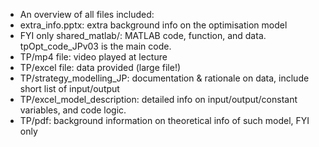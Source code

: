 - An overview of all files included:
- extra_info.pptx: extra background info on the optimisation model
- FYI only shared_matlab/: MATLAB code, function, and data. tpOpt_code_JPv03 is the main code.
- TP/mp4 file: video played at lecture
- TP/excel file: data provided (large file!)
- TP/strategy_modelling_JP: documentation & rationale on data, include short list of input/output
- TP/excel_model_description: detailed info on input/output/constant variables, and code logic.
- TP/pdf: background information on theoretical info of such model, FYI only
